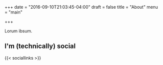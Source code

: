 +++
date = "2016-09-10T21:03:45-04:00"
draft = false
title = "About"
menu = "main"

+++

Lorum ibsum.

## I'm (technically) social

{{< sociallinks >}}
